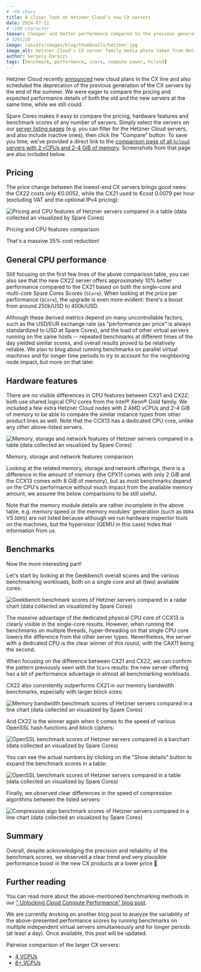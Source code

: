 ```yaml
---
# ~50 chars
title: A closer look at Hetzner Cloud's new CX servers
date: 2024-07-11
# ~100 character
teaser: Cheaper and better performance compared to the previous generation of shared Intel® Xeon® vCPU plans?
# 320x220
image: /assets/images/blog/thumbnails/hetzner.jpg
image_alt: Hetzner Cloud's CX server family media photo taken from Hetzner.com
author: Gergely Daroczi
tags: [benchmark, performance, score, compute power, hcloud]
---
```


Hetzner Cloud recently <a href="https://www.hetzner.com/news/new-cx-plans/" target="_blank" rel="noopener">announced</a>
new cloud plans in the CX line and also scheduled the deprecation
of the previous generation of the CX servers by the end of the summer.
We were eager to compare the pricing and expected performance details of
both the old and the new servers at the same time, while we still could.

Spare Cores makes it easy to compare the pricing, hardware features and
benchmark scores of any number of servers. Simply select the servers
on our <a href="/servers" target="_blank">server listing pages</a>
(e.g. you can filter for the Hetzner Cloud servers,
and also include  inactive ones), then click the "Compare" button.
To save you time, we've provided a direct link to the <a href="/compare?instances=W3sidmVuZG9yIjoiaGNsb3VkIiwic2VydmVyIjoiY3gyMSJ9LHsidmVuZG9yIjoiaGNsb3VkIiwic2VydmVyIjoiY3gyMiJ9LHsidmVuZG9yIjoiaGNsb3VkIiwic2VydmVyIjoiY3B4MTEifSx7InZlbmRvciI6ImhjbG91ZCIsInNlcnZlciI6ImNheDExIn0seyJ2ZW5kb3IiOiJoY2xvdWQiLCJzZXJ2ZXIiOiJjY3gxMyJ9XQ%3D%3D" target="_blank">comparison page of all `hcloud` servers with 2 vCPUs and 2-4 GiB of memory</a>.
Screenshots from that page are also included below.

## Pricing

The price change between the lowest-end CX servers brings good news:
the CX22 costs only €0.0052, while the CX21 used to €cost 0.0079 per hour
(excluding VAT and the optional IPv4 pricing):

<div class="text-center m-2.5 mt-8 mb-6">
  <img class="zoomin w-full"
    title="Pricing and CPU features comparison"
    alt="Pricing and CPU features of Hetzner servers compared in a table (data collected an visualized by Spare Cores)"
    src="/assets/images/blog/hcloud-cx-cpu.webp"/>
  <p>Pricing and CPU features comparison</p>
</div>

That's a massive 35% cost reduction!

## General CPU performance

Still focusing on the first few lines of the above comparison table,
you can also see that the new CX22 server offers approximately 10% better
performance compared to the CX21 based on both the single-core and
multi-core Spare Cores Scores (`SCore`). When looking at the price
per performance (`$Core`), the upgrade is even more evident: there's a
boost from around 250k/USD to 400k/USD.

Although these derived metrics depend on many uncontrollable factors,
such as the USD/EUR exchange rate (as "performance per price" is always
standardized to USD at Spare Cores), and the load of other virtual
servers running on the same hosts -- repeated benchmarks at different
times of the day yielded similar scores, and overall results
proved to be relatively reliable. We plan to blog about running benchmarks
on parallel virtual machines and for longer time periods to try to account for the
neighboring node impact, but more on that later.

## Hardware features

There are no visible differences in CPU features between CX21 and CX22;
both use shared logical CPU cores from the Intel® Xeon® Gold family.
We included a few extra Hetzner Cloud nodes
with 2 AMD vCPUs and 2-4 GiB of memory to be able to compare the
similar instance types from other product lines as well. Note that
the CCX13 has a dedicated CPU core, unlike any other above-listed
servers.

<div class="text-center m-2.5 mt-8 mb-6">
  <img class="zoomin w-full"
    title="Memory, storage and network features comparison"
    alt="Memory, storage and network features of Hetzner servers compared in a table (data collected an visualized by Spare Cores)"
    src="/assets/images/blog/hcloud-cx-memory-storage.webp"/>
  <p>Memory, storage and network features comparison</p>
</div>

Looking at the related memory, storage and network offerings, there is
a difference in the amount of memory (the CPX11 comes with
only 2 GiB and the CCX13 comes with 8 GiB of memory), but as most
benchmarks depend on the CPU's performance without much impact from
the available memory amount, we assume the below comparisons to be still useful.

Note that the memory module details are rather incomplete in the above table,
e.g. memory speed or the memory modules' generation (such as `DDR4` VS `DDR5`)
are not listed because although we run hardware inspector tools on the machines,
but the hypervisor (QEMU in this case) hides that information from us.

## Benchmarks

Now the more interesting part!

Let's start by looking at the Geekbench overall scores and the various
benchmarking workloads, both on a single core and all (two) available cores:

<div class="text-center m-2.5 mt-8 mb-6">
  <img class="zoomin w-full"
    title="Geekbench benchmarks"
    alt="Geekbench benchmark scores of Hetzner servers compared in a radar chart (data collected an visualized by Spare Cores)"
    src="/assets/images/blog/hcloud-cx-geekbench.webp"/>
</div>

The massive advantage of the dedicated physical CPU core of CCX13 is
clearly visible in the single-core results. However, when running the benchmarks
on multiple threads, hyper-threading on that single CPU core lowers
the difference from the other server types. Nevertheless, the server with a
dedicated CPU is the clear winner of this round, with the CAX11 being the second.

When focusing on the difference between CX21 and CX22, we can confirm
the pattern previously seen with the `SCore` results: the new server offering
has a bit of performance advantage in almost all benchmarking workloads.

CX22 also consistently outperforms CX21 in our memory bandwidth benchmarks,
especially with larger block sizes:

<div class="text-center m-2.5 mt-8 mb-6">
  <img class="zoomin w-full"
    title="Memory bandwidth benchmarks"
    alt="Memory bandwidth benchmark scores of Hetzner servers compared in a line chart (data collected an visualized by Spare Cores)"
    src="/assets/images/blog/hcloud-cx-memory-bandwidth.webp"/>
</div>

And CX22 is the winner again when it comes to the speed of various
OpenSSL hash functions and block ciphers:

<div class="text-center m-2.5 mt-8 mb-6">
  <img class="zoomin w-full"
    title="OpenSSL benchmarks"
    alt="OpenSSL benchmark scores of Hetzner servers compared in a barchart (data collected an visualized by Spare Cores)"
    src="/assets/images/blog/hcloud-cx-openssl.webp"/>
</div>

You can see the actual numbers by clicking on the "Show details" button
to expand the benchmark scores in a table:

<div class="text-center m-2.5 mt-8 mb-6">
  <img class="zoomin w-full"
    title="OpenSSL benchmarks"
    alt="OpenSSL benchmark scores of Hetzner servers compared in a table (data collected an visualized by Spare Cores)"
    src="/assets/images/blog/hcloud-cx-openssl-table.webp"/>
</div>

Finally, we observed clear differences in the speed of
compression algorithms between the listed servers:

<div class="text-center m-2.5 mt-8 mb-6">
  <img class="zoomin w-full"
    title="Compression algo benchmarks"
    alt="Compression algo benchmark scores of Hetzner servers compared in a line chart (data collected an visualized by Spare Cores)"
    src="/assets/images/blog/hcloud-cx-compression.webp"/>
</div>

## Summary

Overall, despite acknowledging the precision and reliability of the
benchmark scores, we observed a clear trend and very plausible
performance boost in the new CX products at a lower price 🙌

## Further reading

You can read more about the above-mentioned benchmarking methods in our
<a href="/article/cloud-compute-performance-benchmarks" target="_blank">"
Unlocking Cloud Compute Performance" blog post</a>.

We are currently working on another blog post to analyze the
variability of the above-presented performance scores by running
benchmarks on multiple independent virtual servers simultaneously
and for longer periods (at least a day).
Once available, this post will be updated.

Pairwise comparison of the larger CX servers:

- <a href="/compare?instances=W3sidmVuZG9yIjoiaGNsb3VkIiwic2VydmVyIjoiY3gzMiJ9LHsidmVuZG9yIjoiaGNsb3VkIiwic2VydmVyIjoiY3g0MSJ9XQ%3D%3D" target="_blank">4 VCPUs</a>
- <a href="/compare?instances=W3sidmVuZG9yIjoiaGNsb3VkIiwic2VydmVyIjoiY3g1MiJ9LHsidmVuZG9yIjoiaGNsb3VkIiwic2VydmVyIjoiY3g1MSJ9LHsidmVuZG9yIjoiaGNsb3VkIiwic2VydmVyIjoiY3g0MiJ9XQ%3D%3D" target="_blank">8+ VCPUs</a>
